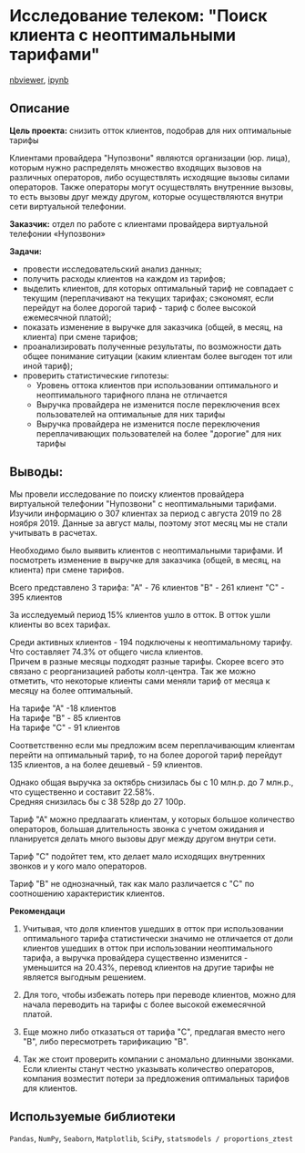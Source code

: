 # Исследование телеком: "Поиск клиента с неоптимальными тарифами"  
[nbviewer](https://nbviewer.org/github/Ekaterina-Smurova/yandex.practicum-da/blob/main/%D0%9F%D0%BE%D0%B8%D1%81%D0%BA%20%D0%BA%D0%BB%D0%B8%D0%B5%D0%BD%D1%82%D0%B0%20%D1%81%20%D0%BD%D0%B5%D0%BE%D0%BF%D1%82%D0%B8%D0%BC%D0%B0%D0%BB%D1%8C%D0%BD%D1%8B%D0%BC%D0%B8%20%D1%82%D0%B0%D1%80%D0%B8%D1%84%D0%B0%D0%BC%D0%B8/%D0%98%D1%81%D1%81%D0%BB%D0%B5%D0%B4%D0%BE%D0%B2%D0%B0%D0%BD%D0%B8%D0%B5%20%D1%82%D0%B5%D0%BB%D0%B5%D0%BA%D0%BE%D0%BC%20%D0%9F%D0%BE%D0%B8%D1%81%D0%BA%20%D0%BA%D0%BB%D0%B8%D0%B5%D0%BD%D1%82%D0%B0%20%D1%81%20%D0%BD%D0%B5%D0%BE%D0%BF%D1%82%D0%B8%D0%BC%D0%B0%D0%BB%D1%8C%D0%BD%D1%8B%D0%BC%D0%B8%20%D1%82%D0%B0%D1%80%D0%B8%D1%84%D0%B0%D0%BC%D0%B8.ipynb), [ipynb](https://github.com/Ekaterina-Smurova/yandex.practicum-da/blob/main/%D0%9F%D0%BE%D0%B8%D1%81%D0%BA%20%D0%BA%D0%BB%D0%B8%D0%B5%D0%BD%D1%82%D0%B0%20%D1%81%20%D0%BD%D0%B5%D0%BE%D0%BF%D1%82%D0%B8%D0%BC%D0%B0%D0%BB%D1%8C%D0%BD%D1%8B%D0%BC%D0%B8%20%D1%82%D0%B0%D1%80%D0%B8%D1%84%D0%B0%D0%BC%D0%B8/%D0%98%D1%81%D1%81%D0%BB%D0%B5%D0%B4%D0%BE%D0%B2%D0%B0%D0%BD%D0%B8%D0%B5%20%D1%82%D0%B5%D0%BB%D0%B5%D0%BA%D0%BE%D0%BC%20%D0%9F%D0%BE%D0%B8%D1%81%D0%BA%20%D0%BA%D0%BB%D0%B8%D0%B5%D0%BD%D1%82%D0%B0%20%D1%81%20%D0%BD%D0%B5%D0%BE%D0%BF%D1%82%D0%B8%D0%BC%D0%B0%D0%BB%D1%8C%D0%BD%D1%8B%D0%BC%D0%B8%20%D1%82%D0%B0%D1%80%D0%B8%D1%84%D0%B0%D0%BC%D0%B8.ipynb)
## Описание  
**Цель проекта:** снизить отток клиентов, подобрав для них оптимальные тарифы  

Клиентами провайдера "Нупозвони" являются организации (юр. лица), которым нужно распределять множество входящих вызовов на различных операторов, либо осуществлять исходящие вызовы силами операторов. Также операторы могут осуществлять внутренние вызовы, то есть вызовы друг между другом, которые осуществляются внутри сети виртуальной телефонии.  

**Заказчик:**  отдел по работе с клиентами провайдера виртуальной телефонии «Нупозвони»  

**Задачи:** 
 - провести исследовательский анализ данных;
 - получить расходы клиентов на каждом из тарифов;
 - выделить клиентов, для которых оптимальный тариф не совпадает с текущим (переплачивают на текущих тарифах; сэкономят, если перейдут на более дорогой тариф - тариф с более высокой ежемесячной платой);
 - показать изменение в выручке для заказчика (общей, в месяц, на клиента) при смене тарифов;
 - проанализировать полученные результаты, по возможности дать общее понимание ситуации (каким клиентам более выгоден тот или иной тариф);
 - проверить статистические гипотезы:
      * Уровень оттока клиентов при использовании оптимального и неоптимального тарифного плана не отличается
      * Выручка провайдера не изменится после переключения всех пользователей на оптимальные для них тарифы
      * Выручка провайдера не изменится после переключения переплачивающих пользователей на более "дорогие" для них тарифы
## Выводы:
Мы провели исследование по поиску клиентов провайдера виртуальной телефонии "Нупозвони" с неоптимальными тарифами. Изучили информацию о 307 клиентах  за период с августа 2019 по 28 ноября 2019. Данные за август малы, поэтому этот месяц мы не стали учитывать в расчетах.  

Необходимо было выявить клиентов с неоптимальными тарифами. И посмотреть изменение в выручке для заказчика (общей, в месяц, на клиента) при смене тарифов.  

Всего представлено 3 тарифа:
"А" - 76 клиентов
"В" - 261 клиент
"С" - 395 клиентов

За исследуемый период 15% клиентов ушло в отток.
В отток ушли клиенты во всех тарифах.  

Среди активных клиентов - 194 подключены к неоптимальному тарифу.  Что составляет 74.3% от общего числа клиентов.  
Причем в разные месяцы подходят разные тарифы. Скорее всего это связано с реорганизацией работы колл-центра. 
Так же можно отметить, что некоторые клиенты сами меняли тариф от месяца к месяцу на более оптимальный.  

На тарифе "А" -18 клиентов  
На тарифе "В" - 85 клиентов  
На тарифе "С" - 91 клиентов  

Соответственно если мы предложим всем переплачивающим клиентам перейти на оптимальный тариф, то на более дорогой тариф перейдут 135 клиентов, а на более дешевый - 59 клиентов.    

Однако общая выручка за октябрь снизилась бы с 10 млн.р. до 7 млн.р., что существенно и составит 22.58%.   
Средняя снизилась бы с 38 528р до 27 100р.    

Тариф "А" можно предлаагать клиентам, у которых большое количество операторов, большая длительность звонка с учетом ожидания и планируется делать много вызовы друг между другом внутри сети.

Тариф "С" подойтет тем, кто делает мало исходящих внутренних звонков и у кого мало операторов.

Тариф "В" не однозначный, так как мало различается с "С" по соотношению характеристик клиентов.  

**Рекомендаци**  

1. Учитывая, что доля клиентов ушедших в отток при использовании оптимального тарифа статистически значимо не отличается от доли  клиентов ушедших в отток при использовании неоптимального тарифа, а выручка провайдера существенно изменится - уменьшится на 20.43%, перевод клиентов на другие тарифы не является выгодным решением.  


2. Для того, чтобы избежать потерь при переводе клиентов, можно для начала переводить на тарифы с более высокой ежемесячной платой.


3. Еще можно либо отказаться от тарифа "С", предлагая вместо него "В", либо пересмотреть тарификацию "В".  


4. Так же стоит проверить компании с аномально длинными звонками.
Если клиенты станут честно указывать количество операторов, компания возместит потери за предложения оптимальных тарифов для клиентов.

## Используемые библиотеки  
`Pandas`, `NumPy`, `Seaborn`, `Matplotlib`, `SciPy`, `statsmodels / proportions_ztest` 
